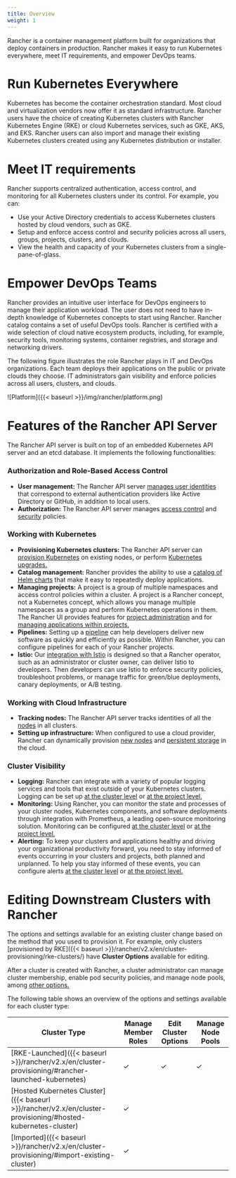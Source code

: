 ```yaml
---
title: Overview
weight: 1
---
```

Rancher is a container management platform built for organizations that deploy containers in production. Rancher makes it easy to run Kubernetes everywhere, meet IT requirements, and empower DevOps teams.

# Run Kubernetes Everywhere

Kubernetes has become the container orchestration standard. Most cloud and virtualization vendors now offer it as standard infrastructure. Rancher users have the choice of creating Kubernetes clusters with Rancher Kubernetes Engine (RKE) or cloud Kubernetes services, such as GKE, AKS, and EKS. Rancher users can also import and manage their existing Kubernetes clusters created using any Kubernetes distribution or installer.

# Meet IT requirements

Rancher supports centralized authentication, access control, and monitoring for all Kubernetes clusters under its control. For example, you can:

- Use your Active Directory credentials to access Kubernetes clusters hosted by cloud vendors, such as GKE.
- Setup and enforce access control and security policies across all users, groups, projects, clusters, and clouds.
- View the health and capacity of your Kubernetes clusters from a single-pane-of-glass.

# Empower DevOps Teams

Rancher provides an intuitive user interface for DevOps engineers to manage their application workload. The user does not need to have in-depth knowledge of Kubernetes concepts to start using Rancher. Rancher catalog contains a set of useful DevOps tools. Rancher is certified with a wide selection of cloud native ecosystem products, including, for example, security tools, monitoring systems, container registries, and storage and networking drivers.

The following figure illustrates the role Rancher plays in IT and DevOps organizations. Each team deploys their applications on the public or private clouds they choose. IT administrators gain visibility and enforce policies across all users, clusters, and clouds.

![Platform]({{< baseurl >}}/img/rancher/platform.png)

# Features of the Rancher API Server

The Rancher API server is built on top of an embedded Kubernetes API server and an etcd database. It implements the following functionalities:

### Authorization and Role-Based Access Control

-  **User management:** The Rancher API server [manages user identities]({{<baseurl>}}/rancher/v2.x/en/admin-settings/authentication/) that correspond to external authentication providers like Active Directory or GitHub, in addition to local users.
-	**Authorization:** The Rancher API server manages [access control]({{<baseurl>}}/rancher/v2.x/en/admin-settings/rbac/) and [security]({{<baseurl>}}/rancher/v2.x/en/admin-settings/pod-security-policies/) policies.

### Working with Kubernetes

- **Provisioning Kubernetes clusters:** The Rancher API server can [provision Kubernetes]({{<baseurl>}}/rancher/v2.x/en/cluster-provisioning/) on existing nodes, or perform [Kubernetes upgrades.]({{<baseurl>}}/rancher/v2.x/en/cluster-admin/upgrading-kubernetes)
- **Catalog management:** Rancher provides the ability to use a [catalog of Helm charts]({{<baseurl>}}/rancher/v2.x/en/catalog/) that make it easy to repeatedly deploy applications.
- **Managing projects:** A project is a group of multiple namespaces and access control policies within a cluster. A project is a Rancher concept, not a Kubernetes concept, which allows you manage multiple namespaces as a group and perform Kubernetes operations in them. The Rancher UI provides features for [project administration]({{<baseurl>}}/rancher/v2.x/en/project-admin/) and for [managing applications within projects.]({{<baseurl>}}/rancher/v2.x/en/k8s-in-rancher/)
- **Pipelines:** Setting up a [pipeline]({{<baseurl>}}/rancher/v2.x/en/project-admin/tools/pipelines/) can help developers deliver new software as quickly and efficiently as possible. Within Rancher, you can configure pipelines for each of your Rancher projects.
- **Istio:** Our [integration with Istio]({{<baseurl>}}/rancher/v2.x/en/cluster-admin/tools/istio/) is designed so that a Rancher operator, such as an administrator or cluster owner, can deliver Istio to developers. Then developers can use Istio to enforce security policies, troubleshoot problems, or manage traffic for green/blue deployments, canary deployments, or A/B testing.

### Working with Cloud Infrastructure

-  **Tracking nodes:** The Rancher API server tracks identities of all the [nodes]({{<baseurl>}}/rancher/v2.x/en/cluster-admin/nodes/) in all clusters.
- **Setting up infrastructure:**  When configured to use a cloud provider, Rancher can dynamically provision [new nodes]({{<baseurl>}}/rancher/v2.x/en/cluster-provisioning/rke-clusters/node-pools/) and [persistent storage]({{<baseurl>}}/rancher/v2.x/en/cluster-admin/volumes-and-storage/) in the cloud.

### Cluster Visibility

- **Logging:** Rancher can integrate with a variety of popular logging services and tools that exist outside of your Kubernetes clusters. Logging can be set up [at the cluster level]({{<baseurl>}}/rancher/v2.x/en/cluster-admin/tools/logging/) or [at the project level.]({{<baseurl>}}/rancher/v2.x/en/project-admin/tools/logging/)
- **Monitoring:** Using Rancher, you can monitor the state and processes of your cluster nodes, Kubernetes components, and software deployments through integration with Prometheus, a leading open-source monitoring solution. Monitoring can be configured [at the cluster level]({{<baseurl>}}/rancher/v2.x/en/cluster-admin/tools/monitoring/) or [at the project level.]({{<baseurl>}}/rancher/v2.x/en/project-admin/tools/monitoring/)
- **Alerting:** To keep your clusters and applications healthy and driving your organizational productivity forward, you need to stay informed of events occurring in your clusters and projects, both planned and unplanned. To help you stay informed of these events, you can configure alerts [at the cluster level]({{<baseurl>}}/rancher/v2.x/en/cluster-admin/tools/alerts/) or [at the project level.]({{<baseurl>}}/rancher/v2.x/en/project-admin/tools/alerts/)

# Editing Downstream Clusters with Rancher

The options and settings available for an existing cluster change based on the method that you used to provision it. For example, only clusters [provisioned by RKE]({{< baseurl >}}/rancher/v2.x/en/cluster-provisioning/rke-clusters/) have **Cluster Options** available for editing.

After a cluster is created with Rancher, a cluster administrator can manage cluster membership, enable pod security policies, and manage node pools, among [other options.]({{<baseurl>}}/rancher/v2.x/en/cluster-admin/editing-clusters/)

The following table shows an overview of the options and settings available for each cluster type:

 Cluster Type | Manage Member Roles | Edit Cluster Options | Manage Node Pools
---------|----------|---------|---------|
 [RKE-Launched]({{< baseurl >}}/rancher/v2.x/en/cluster-provisioning/#rancher-launched-kubernetes) | ✓ | ✓ | ✓ |
 [Hosted Kubernetes Cluster]({{< baseurl >}}/rancher/v2.x/en/cluster-provisioning/#hosted-kubernetes-cluster) | ✓ |  |  |
 [Imported]({{< baseurl >}}/rancher/v2.x/en/cluster-provisioning/#import-existing-cluster) | ✓ |  |  |